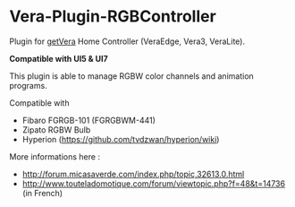 # Vera-Plugin-RGBController

Plugin for [getVera](http://getvera.com/) Home Controller (VeraEdge, Vera3, VeraLite).

**Compatible with UI5 & UI7**

This plugin is able to manage RGBW color channels and animation programs.

Compatible with
- Fibaro FGRGB-101 (FGRGBWM-441)
- Zipato RGBW Bulb
- Hyperion (https://github.com/tvdzwan/hyperion/wiki)

More informations here :
- http://forum.micasaverde.com/index.php/topic,32613.0.html
- http://www.touteladomotique.com/forum/viewtopic.php?f=48&t=14736 (in French)
